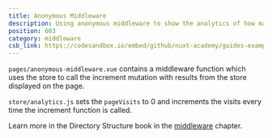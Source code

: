 ```yaml
---
title: Anonymous Middleware
description: Using anonymous middleware to show the analytics of how many times a user visits a page.
position: 603
category: middleware
csb_link: https://codesandbox.io/embed/github/nuxt-academy/guides-examples/tree/master/04_directory_structure/09_middleware_anonymous
---
```


<example-intro></example-intro>

`pages/anonymous-middleware.vue` contains a middleware function which uses the store to call the increment mutation with results from the store displayed on the page.

`store/analytics.js` sets the `pageVisits` to 0 and increments the visits every time the increment function is called.

<base-alert type="next">

Learn more in the Directory Structure book in the [middleware](/guides/directory-structure/middleware#anonymous-middleware) chapter.

</base-alert>

<code-sandbox :src="csb_link"></code-sandbox>
